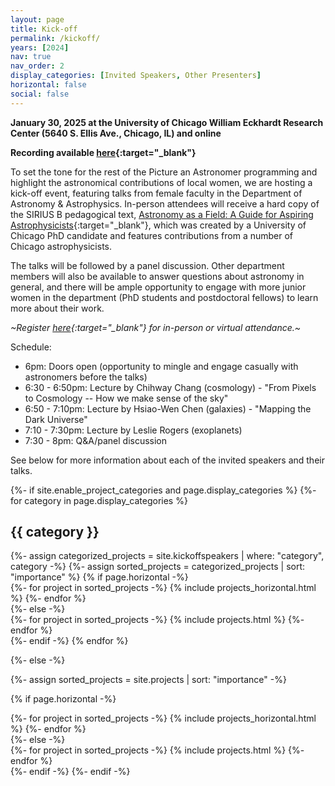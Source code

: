 ```yaml
---
layout: page
title: Kick-off
permalink: /kickoff/
years: [2024]
nav: true
nav_order: 2
display_categories: [Invited Speakers, Other Presenters]
horizontal: false
social: false
---
```


**January 30, 2025 at the University of Chicago William Eckhardt Research Center (5640 S. Ellis Ave., Chicago, IL) and online**

**Recording available [here](https://uchicago.hosted.panopto.com/Panopto/Pages/Viewer.aspx?id=b8fb0b8b-2ea4-4a12-8a5c-b2b3013b19eb){:target="_blank"}**

To set the tone for the rest of the Picture an Astronomer programming and highlight the astronomical contributions of local women, we are hosting a kick-off event, featuring talks from female faculty in the Department of Astronomy & Astrophysics. In-person attendees will receive a hard copy of the SIRIUS B pedagogical text, [Astronomy as a Field: A Guide for Aspiring Astrophysicists](https://arxiv.org/abs/2312.04041){:target="_blank"}, which was created by a University of Chicago PhD candidate and features contributions from a number of Chicago astrophysicists.

The talks will be followed by a panel discussion. Other department members will also be available to answer questions about astronomy in general, and there will be ample opportunity to engage with more junior women in the department (PhD students and postdoctoral fellows) to learn more about their work.

*~Register [here](https://docs.google.com/forms/d/1aoZqLiu0woXlWP5EOr7J5kd93tlrJpk1bMbaSU4y6Jk/viewform?edit_requested=true){:target="_blank"} for in-person or virtual attendance.~*

Schedule:
- 6pm: Doors open (opportunity to mingle and engage casually with astronomers before the talks)
- 6:30 - 6:50pm: Lecture by Chihway Chang (cosmology) - "From Pixels to Cosmology -- How we make sense of the sky"
- 6:50 - 7:10pm: Lecture by Hsiao-Wen Chen (galaxies) - "Mapping the Dark Universe"
- 7:10 - 7:30pm: Lecture by Leslie Rogers (exoplanets)
- 7:30 - 8pm: Q&A/panel discussion

See below for more information about each of the invited speakers and their talks.

<!-- pages/projects.md -->
<div class="projects">
{%- if site.enable_project_categories and page.display_categories %}
  <!-- Display categorized projects -->
  {%- for category in page.display_categories %}
  <h2 class="category">{{ category }}</h2>
  {%- assign categorized_projects = site.kickoffspeakers | where: "category", category -%}
  {%- assign sorted_projects = categorized_projects | sort: "importance" %}
  <!-- Generate cards for each project -->
  {% if page.horizontal -%}
  <div class="container">
    <div class="row row-cols-2">
    {%- for project in sorted_projects -%}
      {% include projects_horizontal.html %}
    {%- endfor %}
    </div>
  </div>
  {%- else -%}
  <div class="grid">
    {%- for project in sorted_projects -%}
      {% include projects.html %}
    {%- endfor %}
  </div>
  {%- endif -%}
  {% endfor %}

{%- else -%}
<!-- Display projects without categories -->
  {%- assign sorted_projects = site.projects | sort: "importance" -%}
  <!-- Generate cards for each project -->
  {% if page.horizontal -%}
  <div class="container">
    <div class="row row-cols-2">
    {%- for project in sorted_projects -%}
      {% include projects_horizontal.html %}
    {%- endfor %}
    </div>
  </div>
  {%- else -%}
  <div class="grid">
    {%- for project in sorted_projects -%}
      {% include projects.html %}
    {%- endfor %}
  </div>
  {%- endif -%}
{%- endif -%}
</div>


<hr style="height:1px; visibility:hidden;" />
